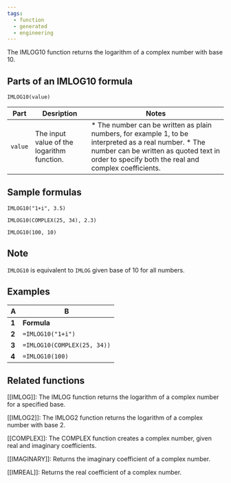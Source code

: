 ```yaml
---
tags:
  - function
  - generated
  - engineering
---
```


The IMLOG10 function returns the logarithm of a complex number with base 10.

Parts of an IMLOG10 formula
---------------------------

`IMLOG10(value)`

| Part | Desription | Notes |
| --- | --- | --- |
| `value` | The input value of the logarithm function. | * The number can be written as plain numbers, for example 1, to be interpreted as a real number. * The number can be written as quoted text in order to specify both the real and complex coefficients. |

Sample formulas
---------------

`IMLOG10("1+i", 3.5)`

`IMLOG10(COMPLEX(25, 34), 2.3)`

`IMLOG10(100, 10)`

Note
----

`IMLOG10` is equivalent to `IMLOG` given base of 10 for all numbers.

Examples
--------

| A | B |
| --- | --- |
| **1** | **Formula** | **Result** |
| **2** | `=IMLOG10("1+i")` | 0.150514997831991+0.34109408846046i |
| **3** | `=IMLOG10(COMPLEX(25, 34))` | 1.62533195973162+0.406835608369804i |
| **4** | `=IMLOG10(100)` | 2 |

Related functions
-----------------

[[IMLOG]]: The IMLOG function returns the logarithm of a complex number for a specified base.

[[IMLOG2]]: The IMLOG2 function returns the logarithm of a complex number with base 2.

[[COMPLEX]]: The COMPLEX function creates a complex number, given real and imaginary coefficients.

[[IMAGINARY]]: Returns the imaginary coefficient of a complex number.

[[IMREAL]]: Returns the real coefficient of a complex number.